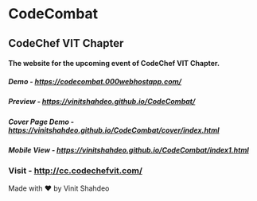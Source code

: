 # CodeCombat
## CodeChef VIT Chapter

#### The website for the upcoming event of CodeChef VIT Chapter.

##### Demo - https://codecombat.000webhostapp.com/

##### Preview - https://vinitshahdeo.github.io/CodeCombat/

##### Cover Page Demo - https://vinitshahdeo.github.io/CodeCombat/cover/index.html

##### Mobile View - https://vinitshahdeo.github.io/CodeCombat/index1.html

### Visit - http://cc.codechefvit.com/

Made with ❤ by Vinit Shahdeo
